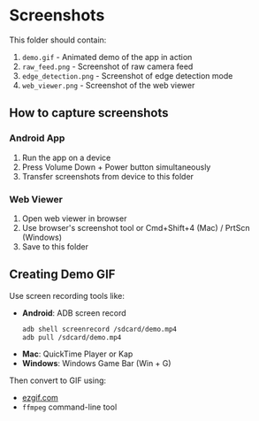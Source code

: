 # Screenshots

This folder should contain:

1. `demo.gif` - Animated demo of the app in action
2. `raw_feed.png` - Screenshot of raw camera feed
3. `edge_detection.png` - Screenshot of edge detection mode
4. `web_viewer.png` - Screenshot of the web viewer

## How to capture screenshots

### Android App
1. Run the app on a device
2. Press Volume Down + Power button simultaneously
3. Transfer screenshots from device to this folder

### Web Viewer
1. Open web viewer in browser
2. Use browser's screenshot tool or Cmd+Shift+4 (Mac) / PrtScn (Windows)
3. Save to this folder

## Creating Demo GIF

Use screen recording tools like:
- **Android**: ADB screen record
  ```bash
  adb shell screenrecord /sdcard/demo.mp4
  adb pull /sdcard/demo.mp4
  ```
- **Mac**: QuickTime Player or Kap
- **Windows**: Windows Game Bar (Win + G)

Then convert to GIF using:
- [ezgif.com](https://ezgif.com/)
- `ffmpeg` command-line tool